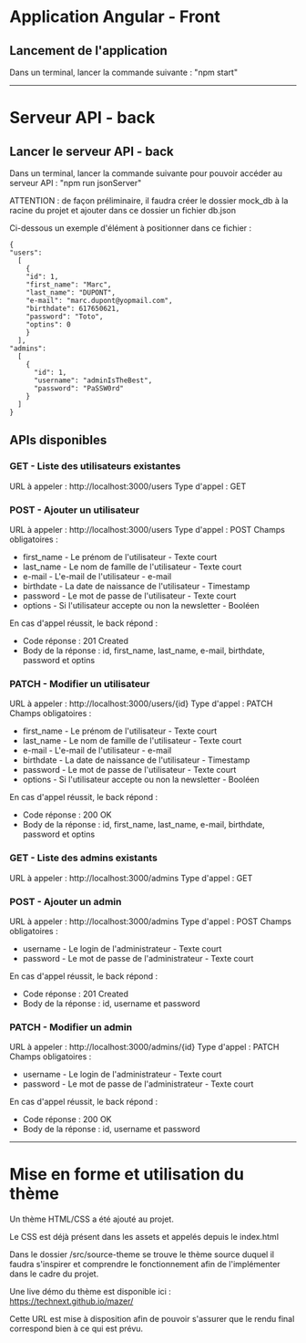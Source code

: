 # Application Angular - Front

## Lancement de l'application

Dans un terminal, lancer la commande suivante :
"npm start"

-------

# Serveur API - back

## Lancer le serveur API - back

Dans un terminal, lancer la commande suivante pour pouvoir accéder au serveur API :
"npm run jsonServer"

ATTENTION : de façon préliminaire, il faudra créer le dossier mock_db à la racine du projet et ajouter dans ce dossier un fichier db.json

Ci-dessous un exemple d'élément à positionner dans ce fichier :

```
{
"users": 
  [
    {
    "id": 1,
    "first_name": "Marc",
    "last_name": "DUPONT",
    "e-mail": "marc.dupont@yopmail.com",
    "birthdate": 617650621,
    "password": "Toto",
    "optins": 0
    }
  ],
"admins":
  [
    {
      "id": 1,
      "username": "adminIsTheBest",
      "password": "PaSSW0rd"
    }
  ]
}
```

## APIs disponibles

### GET - Liste des utilisateurs existantes

URL à appeler : http://localhost:3000/users
Type d'appel : GET

### POST - Ajouter un utilisateur

URL à appeler : http://localhost:3000/users
Type d'appel : POST
Champs obligatoires :
* first_name - Le prénom de l'utilisateur - Texte court
* last_name - Le nom de famille de l'utilisateur - Texte court
* e-mail - L'e-mail de l'utilisateur - e-mail
* birthdate - La date de naissance de l'utilisateur - Timestamp
* password - Le mot de passe de l'utilisateur - Texte court
* options - Si l'utilisateur accepte ou non la newsletter - Booléen

En cas d'appel réussit, le back répond :
* Code réponse : 201 Created
* Body de la réponse : id, first_name, last_name, e-mail, birthdate, password et optins

### PATCH - Modifier un utilisateur

URL à appeler : http://localhost:3000/users/{id}
Type d'appel : PATCH
Champs obligatoires :
* first_name - Le prénom de l'utilisateur - Texte court
* last_name - Le nom de famille de l'utilisateur - Texte court
* e-mail - L'e-mail de l'utilisateur - e-mail
* birthdate - La date de naissance de l'utilisateur - Timestamp
* password - Le mot de passe de l'utilisateur - Texte court
* options - Si l'utilisateur accepte ou non la newsletter - Booléen

En cas d'appel réussit, le back répond :
* Code réponse : 200 OK
* Body de la réponse : id, first_name, last_name, e-mail, birthdate, password et optins

### GET - Liste des admins existants

URL à appeler : http://localhost:3000/admins
Type d'appel : GET

### POST - Ajouter un admin

URL à appeler : http://localhost:3000/admins
Type d'appel : POST
Champs obligatoires :
* username - Le login de l'administrateur - Texte court
* password - Le mot de passe de l'administrateur - Texte court

En cas d'appel réussit, le back répond :
* Code réponse : 201 Created
* Body de la réponse : id, username et password

### PATCH - Modifier un admin

URL à appeler : http://localhost:3000/admins/{id}
Type d'appel : PATCH
Champs obligatoires :
* username - Le login de l'administrateur - Texte court
* password - Le mot de passe de l'administrateur - Texte court

En cas d'appel réussit, le back répond :
* Code réponse : 200 OK
* Body de la réponse : id, username et password

-------

# Mise en forme et utilisation du thème

Un thème HTML/CSS a été ajouté au projet.

Le CSS est déjà présent dans les assets et appelés depuis le index.html

Dans le dossier /src/source-theme se trouve le thème source duquel il faudra s'inspirer et comprendre le fonctionnement afin de l'implémenter dans le cadre du projet.

Une live démo du thème est disponible ici : https://technext.github.io/mazer/

Cette URL est mise à disposition afin de pouvoir s'assurer que le rendu final correspond bien à ce qui est prévu.